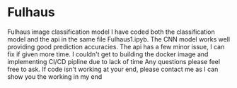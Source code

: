 # Fulhaus
Fulhaus image classification model
I have coded both the classification model and the api in the same file Fulhaus1.ipyb.
The CNN model works well providing good prediction accuracies.
The api has a few minor issue, I can fix if given more time.
I couldn't get to building the docker image and implementing CI/CD pipline due to lack of time
Any questions please feel free to ask.
If code isn't working at your end, please contact me as I can show you the working in my end

